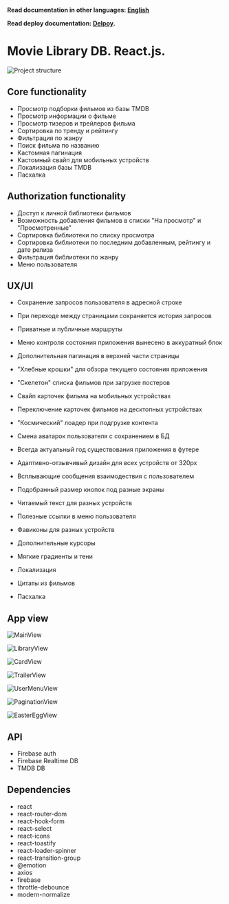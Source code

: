**Read documentation in other languages: [English](README.md)**

**Read deploy documentation: [Delpoy](README.deploy.md).**

# Movie Library DB. React.js.

![Project structure](./assets/project-structure.png)

## Сore functionality

- Просмотр подборки фильмов из базы TMDB
- Просмотр информации о фильме
- Просмотр тизеров и трейлеров фильма
- Сортировка по тренду и рейтингу
- Фильтрация по жанру
- Поиск фильма по названию
- Кастомная пагинация
- Кастомный свайп для мобильных устройств
- Локализация базы TMDB
- Пасхалка

## Authorization functionality

- Доступ к личной библиотеки фильмов
- Возможность добавления фильмов в списки "На просмотр" и "Просмотренные"
- Сортировка библиотеки по списку просмотра
- Сортировка библиотеки по последним добавленным, рейтингу и дате релиза
- Фильтрация библиотеки по жанру
- Меню пользователя

## UX/UI

- Сохранение запросов пользователя в адресной строке
- При переходе между страницами сохраняется история запросов
- Приватные и публичные маршруты
- Меню контроля состояния приложения вынесено в аккуратный блок
- Дополнительная пагинация в верхней части страницы
- "Хлебные крошки" для обзора текущего состояния приложения
- "Скелетон" списка фильмов при загрузке постеров
- Свайп карточек фильма на мобильных устройствах
- Переключение карточек фильмов на десктопных устройствах
- "Космический" лоадер при подгрузке контента
- Смена аватарок пользователя c сохранением в БД
- Всегда актуальный год существования приложения в футере

- Адаптивно-отзывчивый дизайн для всех устройств от 320px
- Всплывающие сообщения взаимодествия с пользователем
- Подобранный размер кнопок под разные экраны
- Читаемый текст для разных устройств
- Полезные ссылки в меню пользователя
- Фавиконы для разных устройств
- Дополнительные курсоры
- Мягкие градиенты и тени
- Локализация
- Цитаты из фильмов
- Пасхалка

## App view

![MainView](./assets/main-view.png)

![LibraryView](./assets/library-view.png)

![CardView](./assets/card-view.png)

![TrailerView](./assets/trailer-view.png)

![UserMenuView](./assets/user-menu-view.png)

![PaginationView](./assets/pagination-view.png)

![EasterEggView](./assets/easter-egg.png)

## API

- Firebase auth
- Firebase Realtime DB
- TMDB DB

## Dependencies

- react
- react-router-dom
- react-hook-form
- react-select
- react-icons
- react-toastify
- react-loader-spinner
- react-transition-group
- @emotion
- axios
- firebase
- throttle-debounce
- modern-normalize
